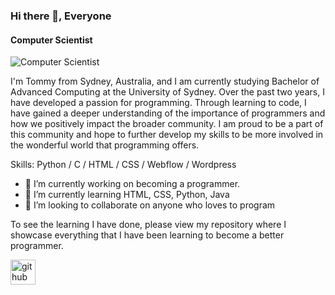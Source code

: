 ### Hi there 👋, Everyone
#### Computer Scientist
![Computer Scientist](https://mrwallpaper.com/images/hd/programming-a-laptop-wuze1bxup48cr0bs.jpg)

I'm Tommy from Sydney, Australia, and I am currently studying Bachelor of Advanced Computing at the University of Sydney. Over the past two years, I have developed a passion for programming. Through learning to code, I have gained a deeper understanding of the importance of programmers and how we positively impact the broader community. I am proud to be a part of this community and hope to further develop my skills to be more involved in the wonderful world that programming offers.

Skills: Python / C / HTML / CSS / Webflow / Wordpress

- 🔭 I’m currently working on becoming a programmer.  
- 🌱 I’m currently learning HTML, CSS, Python, Java
- 👯 I’m looking to collaborate on anyone who loves to program 

To see the learning I have done, please view my repository where I showcase everything that I have been learning to become a better programmer. 

[<img src='https://cdn.jsdelivr.net/npm/simple-icons@3.0.1/icons/github.svg' alt='github' height='40'>](https://github.com/tommynguyenn53)  

